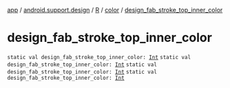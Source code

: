 [app](../../../index.md) / [android.support.design](../../index.md) / [R](../index.md) / [color](index.md) / [design_fab_stroke_top_inner_color](.)

# design_fab_stroke_top_inner_color

`static val design_fab_stroke_top_inner_color: `[`Int`](https://kotlinlang.org/api/latest/jvm/stdlib/kotlin/-int/index.html)
`static val design_fab_stroke_top_inner_color: `[`Int`](https://kotlinlang.org/api/latest/jvm/stdlib/kotlin/-int/index.html)
`static val design_fab_stroke_top_inner_color: `[`Int`](https://kotlinlang.org/api/latest/jvm/stdlib/kotlin/-int/index.html)
`static val design_fab_stroke_top_inner_color: `[`Int`](https://kotlinlang.org/api/latest/jvm/stdlib/kotlin/-int/index.html)